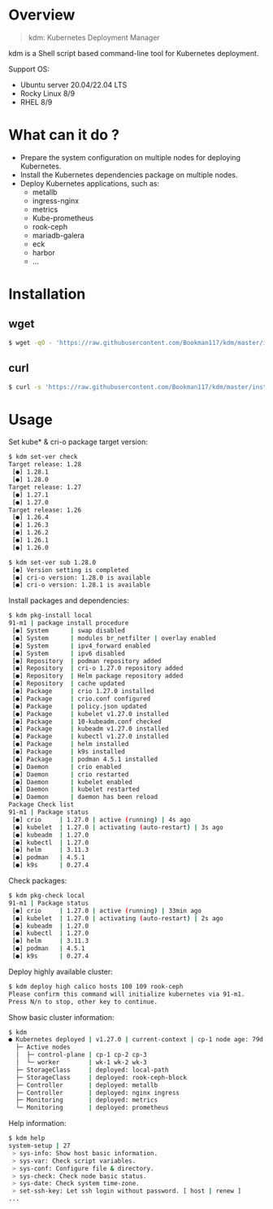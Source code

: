 # Overview  
>kdm: Kubernetes Deployment Manager

kdm is a Shell script based command-line tool for Kubernetes deployment.

Support OS:
- Ubuntu server 20.04/22.04 LTS
- Rocky Linux 8/9
- RHEL 8/9
# What can it do ?
- Prepare the system configuration on multiple nodes for deploying Kubernetes.
- Install the Kubernetes dependencies package on multiple nodes.
- Deploy Kubernetes applications, such as:
  - metallb
  - ingress-nginx
  - metrics
  - Kube-prometheus
  - rook-ceph
  - mariadb-galera
  - eck
  - harbor
  - ...
# Installation

## wget
```bash
$ wget -qO - 'https://raw.githubusercontent.com/Bookman117/kdm/master/install.sh' | bash
```
## curl
```bash
$ curl -s 'https://raw.githubusercontent.com/Bookman117/kdm/master/install.sh' | bash
```
# Usage

Set kube* & cri-o package target version:
```bash
$ kdm set-ver check
Target release: 1.28
 [●] 1.28.1
 [●] 1.28.0
Target release: 1.27
 [●] 1.27.1
 [●] 1.27.0
Target release: 1.26
 [●] 1.26.4
 [●] 1.26.3
 [●] 1.26.2
 [●] 1.26.1
 [●] 1.26.0

$ kdm set-ver sub 1.28.0
 [●] Version setting is completed
 [●] cri-o version: 1.28.0 is available
 [●] cri-o version: 1.28.1 is available
```

Install packages and dependencies:
```bash
$ kdm pkg-install local
91-m1 | package install procedure
 [●] System      | swap disabled
 [●] System      | modules br_netfilter | overlay enabled
 [●] System      | ipv4_forward enabled
 [●] System      | ipv6 disabled
 [●] Repository  | podman repository added
 [●] Repository  | cri-o 1.27.0 repository added
 [●] Repository  | Helm package repository added
 [●] Repository  | cache updated
 [●] Package     | crio 1.27.0 installed
 [●] Package     | crio.conf configured
 [●] Package     | policy.json updated
 [●] Package     | kubelet v1.27.0 installed
 [●] Package     | 10-kubeadm.conf checked
 [●] Package     | kubeadm v1.27.0 installed
 [●] Package     | kubectl v1.27.0 installed
 [●] Package     | helm installed
 [●] Package     | k9s installed
 [●] Package     | podman 4.5.1 installed
 [●] Daemon      | crio enabled
 [●] Daemon      | crio restarted
 [●] Daemon      | kubelet enabled
 [●] Daemon      | kubelet restarted
 [●] Daemon      | daemon has been reload
Package Check list
91-m1 | Package status
 [●] crio     | 1.27.0 | active (running) | 4s ago
 [●] kubelet  | 1.27.0 | activating (auto-restart) | 3s ago
 [●] kubeadm  | 1.27.0
 [●] kubectl  | 1.27.0
 [●] helm     | 3.11.3
 [●] podman   | 4.5.1
 [●] k9s      | 0.27.4
```

Check packages:
```bash
$ kdm pkg-check local
91-m1 | Package status
 [●] crio     | 1.27.0 | active (running) | 33min ago
 [●] kubelet  | 1.27.0 | activating (auto-restart) | 2s ago
 [●] kubeadm  | 1.27.0
 [●] kubectl  | 1.27.0
 [●] helm     | 3.11.3
 [●] podman   | 4.5.1
 [●] k9s      | 0.27.4
```

Deploy highly available cluster:
```bash
$ kdm deploy high calico hosts 100 109 rook-ceph
Please confirm this command will initialize kubernetes via 91-m1.
Press N/n to stop, other key to continue.
```

Show basic cluster information:
```bash
$ kdm
● Kubernetes deployed | v1.27.0 | current-context | cp-1 node age: 79d
  ├─ Active nodes
  │  ├─ control-plane | cp-1 cp-2 cp-3
  │  └─ worker        | wk-1 wk-2 wk-3
  ├─ StorageClass     | deployed: local-path
  ├─ StorageClass     | deployed: rook-ceph-block
  ├─ Controller       | deployed: metallb
  ├─ Controller       | deployed: nginx ingress
  ├─ Monitoring       | deployed: metrics
  └─ Monitoring       | deployed: prometheus
```

Help information:
```bash
$ kdm help
system-setup | 27
 > sys-info: Show host basic information.
 > sys-var: Check script variables.
 > sys-conf: Configure file & directory.
 > sys-check: Check node basic status.
 > sys-date: Check system time-zone.
 > set-ssh-key: Let ssh login without password. [ host | renew ]
...
```
